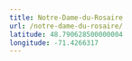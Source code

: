 ```yaml
---
title: Notre-Dame-du-Rosaire
url: /notre-dame-du-rosaire/
latitude: 48.790628500000004
longitude: -71.4266317
---
```

